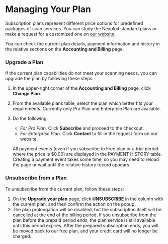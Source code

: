 # Managing Your Plan
Subscription plans represent different price options for predefined packages of scan services.  You can study the Nexploit standard plans or make a request for a customized one on [our website](https://www.neuralegion.com/pricing/).

You can check the current plan details, payment information and history in the relative sections on the **Accounting and Billing** page. 

### Upgrade a Plan 
If the current plan capabilities do not meet your scanning needs, you can upgrade the plan by following these steps:
1. In the upper-right corner of the **Accounting and Billing** page, click **Change Plan**.
2. From the available plans table, select the plan which better fits your requirements.
   Currently only Pro Plan and Enterprise Plan are available.

3. Do the following:
   * _For Pro Plan_. Click **Subscribe** and proceed to the checkout.
   * _For Enterprise Plan_.  Click **Contact** to fill in the request form on our website. 

   All payment events (even if you subscribe to Free plan or a trial period where the price is $0.00) are displayed in the PAYMENT HISTORY table.  Creating a payment event takes some time, so you may need to reload the page or wait until the relative history record appears.


### Unsubscribe from a Plan 

To unsubscribe from the current plan, follow these steps:
1. On the **Upgrade your plan** page, click **UNSUBSCRIBE** in the column with the current plan, and then confirm the action on the popup.
2. The plan prolongation will be disabled, but the subscription itself will be cancelled at the end of the billing period.
   If you unsubscribe from the plan before the prepaid period ends, the plan service is still available until this period expires. After the prepared subscription ends, you will be moved back to our free plan, and your credit card will no longer be charged. 






